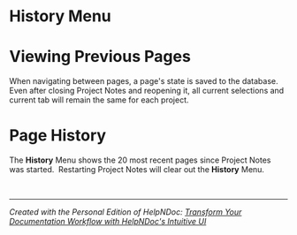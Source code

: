 # History Menu

# Viewing Previous Pages

When navigating between pages, a page's state is saved to the database.&nbsp; Even after closing Project Notes and reopening it, all current selections and current tab will remain the same for each project.

# Page History

The **History** Menu shows the 20 most recent pages since Project Notes was started.&nbsp; Restarting Project Notes will clear out the **History** Menu.

&nbsp;


***
_Created with the Personal Edition of HelpNDoc: [Transform Your Documentation Workflow with HelpNDoc's Intuitive UI](<https://www.helpndoc.com/feature-tour/stunning-user-interface/>)_
